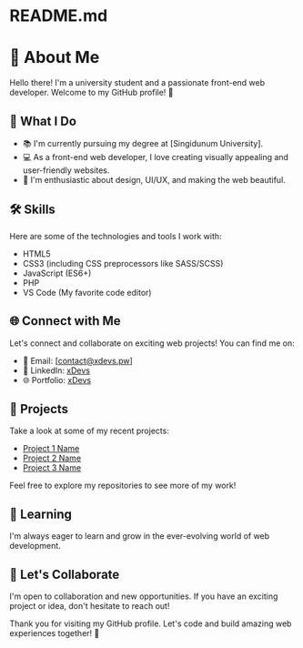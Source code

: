 # README.md
# 👋 About Me

Hello there! I'm a university student and a passionate front-end web developer. Welcome to my GitHub profile! 🚀

## 🌟 What I Do

- 📚 I'm currently pursuing my degree at [Singidunum University].
- 💻 As a front-end web developer, I love creating visually appealing and user-friendly websites.
- 🎨 I'm enthusiastic about design, UI/UX, and making the web beautiful.

## 🛠️ Skills

Here are some of the technologies and tools I work with:

- HTML5
- CSS3 (including CSS preprocessors like SASS/SCSS)
- JavaScript (ES6+)
- PHP
- VS Code (My favorite code editor)

## 🌐 Connect with Me

Let's connect and collaborate on exciting web projects! You can find me on:

- 📧 Email: [contact@xdevs.pw]
- 💼 LinkedIn: [xDevs](https://www.linkedin.com/in/xdevs/)
- 🌐 Portfolio: [xDevs](https://www.xdevs.pw/)

## 🚀 Projects

Take a look at some of my recent projects:

- [Project 1 Name]()
- [Project 2 Name]()
- [Project 3 Name]()

Feel free to explore my repositories to see more of my work!

## 🌱 Learning

I'm always eager to learn and grow in the ever-evolving world of web development.

## 🤝 Let's Collaborate

I'm open to collaboration and new opportunities. If you have an exciting project or idea, don't hesitate to reach out!

Thank you for visiting my GitHub profile. Let's code and build amazing web experiences together! 🌟
